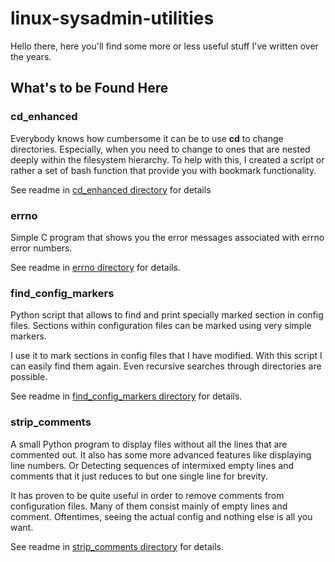 # linux-sysadmin-utilities

Hello there, here you'll find some more or less useful stuff I've written over the years.

## What's to be Found Here

### cd_enhanced
Everybody knows how cumbersome it can be to use **cd** to change directories. Especially, when you need to change to ones that are nested deeply within the filesystem hierarchy.
To help with this, I created a script or rather a set of bash function that provide you with bookmark functionality.

See readme in [cd_enhanced directory](cd_enhanced) for details

### errno
Simple C program that shows you the error messages associated with errno error numbers.

See readme in [errno directory](errno) for details.

### find_config_markers
Python script that allows to find and print specially marked section in config files. Sections within configuration files can be marked using very simple markers.

I use it to mark sections in config files that I have modified. With this script I can easily find them again. Even recursive searches through directories are possible.

See readme in [find_config_markers directory](find_config_markers) for details.

### strip_comments
A small Python program to display files without all the lines that are commented out. It also has some more advanced features like displaying line numbers. Or Detecting sequences of intermixed empty lines and comments that it just reduces to but one single line for brevity.

It has proven to be quite useful in order to remove comments from configuration files. Many of them consist mainly of empty lines and comment. Oftentimes, seeing the actual config and nothing else is all you want.

See readme in [strip_comments directory](strip_comments) for details.
